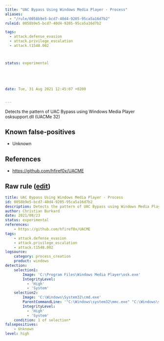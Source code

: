 ```yaml
---
title: "UAC Bypass Using Windows Media Player - Process"
aliases:
  - "/rule/0058b9e5-bcd7-40d4-9205-95ca5a16d7b2"
ruleid: 0058b9e5-bcd7-40d4-9205-95ca5a16d7b2

tags:
  - attack.defense_evasion
  - attack.privilege_escalation
  - attack.t1548.002



status: experimental





date: Tue, 31 Aug 2021 12:45:07 +0200


---
```


Detects the pattern of UAC Bypass using Windows Media Player osksupport.dll (UACMe 32)

<!--more-->


## Known false-positives

* Unknown



## References

* https://github.com/hfiref0x/UACME


## Raw rule ([edit](https://github.com/SigmaHQ/sigma/edit/master/rules/windows/process_creation/proc_creation_win_uac_bypass_wmp.yml))
```yaml
title: UAC Bypass Using Windows Media Player - Process
id: 0058b9e5-bcd7-40d4-9205-95ca5a16d7b2
description: Detects the pattern of UAC Bypass using Windows Media Player osksupport.dll (UACMe 32)
author: Christian Burkard
date: 2021/08/23
status: experimental
references:
    - https://github.com/hfiref0x/UACME
tags:
    - attack.defense_evasion
    - attack.privilege_escalation
    - attack.t1548.002
logsource:
    category: process_creation
    product: windows
detection:
    selection1:
        Image: 'C:\Program Files\Windows Media Player\osk.exe'
        IntegrityLevel:
          - 'High'
          - 'System'
    selection2:
        Image: 'C:\Windows\System32\cmd.exe'
        ParentCommandLine: '"C:\Windows\system32\mmc.exe" "C:\Windows\system32\eventvwr.msc" /s'
        IntegrityLevel:
          - 'High'
          - 'System'
    condition: 1 of selection*
falsepositives:
    - Unknown
level: high

```
